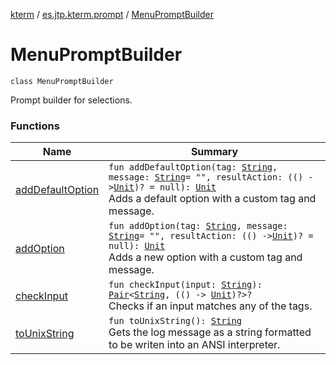 [kterm](../../index.md) / [es.jtp.kterm.prompt](../index.md) / [MenuPromptBuilder](./index.md)

# MenuPromptBuilder

`class MenuPromptBuilder`

Prompt builder for selections.

### Functions

| Name | Summary |
|---|---|
| [addDefaultOption](add-default-option.md) | `fun addDefaultOption(tag: `[`String`](https://kotlinlang.org/api/latest/jvm/stdlib/kotlin/-string/index.html)`, message: `[`String`](https://kotlinlang.org/api/latest/jvm/stdlib/kotlin/-string/index.html)` = "", resultAction: (() -> `[`Unit`](https://kotlinlang.org/api/latest/jvm/stdlib/kotlin/-unit/index.html)`)? = null): `[`Unit`](https://kotlinlang.org/api/latest/jvm/stdlib/kotlin/-unit/index.html)<br>Adds a default option with a custom tag and message. |
| [addOption](add-option.md) | `fun addOption(tag: `[`String`](https://kotlinlang.org/api/latest/jvm/stdlib/kotlin/-string/index.html)`, message: `[`String`](https://kotlinlang.org/api/latest/jvm/stdlib/kotlin/-string/index.html)` = "", resultAction: (() -> `[`Unit`](https://kotlinlang.org/api/latest/jvm/stdlib/kotlin/-unit/index.html)`)? = null): `[`Unit`](https://kotlinlang.org/api/latest/jvm/stdlib/kotlin/-unit/index.html)<br>Adds a new option with a custom tag and message. |
| [checkInput](check-input.md) | `fun checkInput(input: `[`String`](https://kotlinlang.org/api/latest/jvm/stdlib/kotlin/-string/index.html)`): `[`Pair`](https://kotlinlang.org/api/latest/jvm/stdlib/kotlin/-pair/index.html)`<`[`String`](https://kotlinlang.org/api/latest/jvm/stdlib/kotlin/-string/index.html)`, (() -> `[`Unit`](https://kotlinlang.org/api/latest/jvm/stdlib/kotlin/-unit/index.html)`)?>?`<br>Checks if an input matches any of the tags. |
| [toUnixString](to-unix-string.md) | `fun toUnixString(): `[`String`](https://kotlinlang.org/api/latest/jvm/stdlib/kotlin/-string/index.html)<br>Gets the log message as a string formatted to be writen into an ANSI interpreter. |
